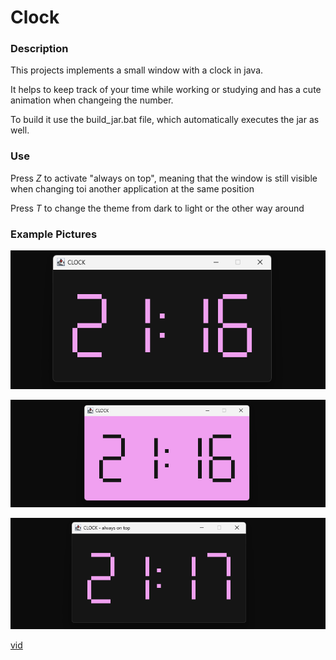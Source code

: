 # Clock

### Description

This projects implements a small window with a clock in java.

It helps to keep track of your time while working or studying and has a cute animation when changeing the number.

To build it use the build_jar.bat file, which automatically executes the jar as well.


### Use

Press *Z* to activate "always on top", meaning that the window is still visible when changing toi another application at the same position

Press *T* to change the theme from dark to light or the other way around


### Example Pictures


![pic1](./Resources/clock1.png)

![pic2](./Resources/clock2.png)

![pic3](./Resources/clock3.png)

[vid](./Resources/vid.mp4)